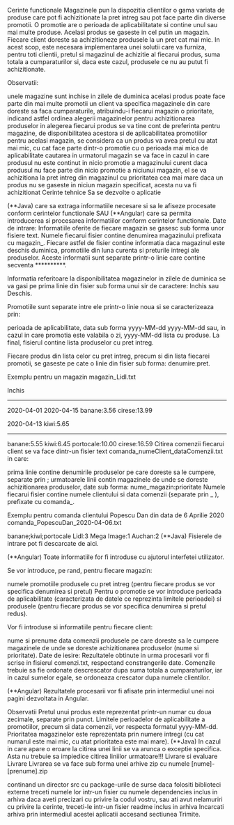 Cerinte functionale
Magazinele pun la dispozitia clientilor o gama variata de produse care pot fi achizitionate la pret intreg sau pot face parte din diverse promotii. O promotie are o perioada de aplicabilitatate si contine unul sau mai multe produse. Acelasi produs se gaseste in cel putin un magazin. Fiecare client doreste sa achizitioneze produsele la un pret cat mai mic. In acest scop, este necesara implementarea unei solutii care va furniza, pentru toti clientii, pretul si magazinul de achizitie al fiecarui produs, suma totala a cumparaturilor si, daca este cazul, produsele ce nu au putut fi achizitionate.

Observatii:

unele magazine sunt inchise in zilele de duminica
acelasi produs poate face parte din mai multe promotii
un client va specifica magazinele din care doreste sa faca cumparaturile, atribuindu-i fiecarui magazin o prioritate, indicand astfel ordinea alegerii magazinelor pentru achizitionarea produselor
in alegerea fiecarui produs se va tine cont de preferinta pentru magazine, de disponibilitatea acestora si de aplicabilitatea promotiilor
pentru acelasi magazin, se considera ca un produs va avea pretul cu atat mai mic, cu cat face parte dintr-o promotie cu o perioada mai mica de aplicabilitate
cautarea in urmatorul magazin se va face in cazul in care produsul nu este continut in nicio promotie a magazinului curent
daca produsul nu face parte din nicio promotie a niciunui magazin, el se va achizitiona la pret intreg din magazinul cu prioritatea cea mai mare
daca un produs nu se gaseste in niciun magazin specificat, acesta nu va fi achizitionat
Cerinte tehnice
Sa se dezvolte o aplicatie

(**Java) care sa extraga informatiile necesare si sa le afiseze procesate conform cerintelor functionale
SAU
(**Angular) care sa permita introducerea si procesarea informatiilor conform cerintelor functionale.
Date de intrare:
Informatiile oferite de fiecare magazin se gasesc sub forma unor fisiere text. Numele fiecarui fisier contine denumirea magazinului prefixata cu magazin_. Fiecare astfel de fisier contine informatia daca magazinul este deschis duminica, promotiile din luna curenta si preturile intregi ale produselor. Aceste informatii sunt separate printr-o linie care contine secventa **********.

Informatia referitoare la disponibilitatea magazinelor in zilele de duminica se va gasi pe prima linie din fisier sub forma unui sir de caractere: Inchis sau Deschis.

Promotiile sunt separate intre ele printr-o linie noua si se caracterizeaza prin:

perioada de aplicabilitate, data sub forma yyyy-MM-dd yyyy-MM-dd sau, in cazul in care promotia este valabila o zi, yyyy-MM-dd
lista cu produse.
La final, fisierul contine lista produselor cu pret intreg.

Fiecare produs din lista celor cu pret intreg, precum si din lista fiecarei promotii, se gaseste pe cate o linie din fisier sub forma: denumire:pret.

Exemplu pentru un magazin magazin_Lidl.txt

Inchis
**********
2020-04-01 2020-04-15
banane:3.56
cirese:13.99

2020-04-13
kiwi:5.65
**********
banane:5.55
kiwi:6.45
portocale:10.00
cirese:16.59
Citirea comenzii fiecarui client se va face dintr-un fisier text comanda_numeClient_dataComenzii.txt in care:

prima linie contine denumirile produselor pe care doreste sa le cumpere, separate prin ;
urmatoarele linii contin magazinele de unde se doreste achizitionarea produselor, date sub forma: nume_magazin:prioritate
Numele fiecarui fisier contine numele clientului si data comenzii (separate prin _ ), prefixate cu comanda_.

Exemplu pentru comanda clientului Popescu Dan din data de 6 Aprilie 2020 comanda_PopescuDan_2020-04-06.txt

banane;kiwi;portocale
Lidl:3
Mega Image:1
Auchan:2
(**Java) Fisierele de intrare pot fi descarcate de aici.

(**Angular) Toate informatiile for fi introduse cu ajutorul interfetei utilizator.

Se vor introduce, pe rand, pentru fiecare magazin:

numele
promotiile
produsele cu pret intreg (pentru fiecare produs se vor specifica denumirea si pretul)
Pentru o promotie se vor introduce perioada de aplicabilitate (caracterizata de datele ce reprezinta limitele perioadei) si produsele (pentru fiecare produs se vor specifica denumirea si pretul redus).

Vor fi introduse si informatiile pentru fiecare client:

nume si prenume
data comenzii
produsele pe care doreste sa le cumpere
magazinele de unde se doreste achizitionarea produselor (nume si prioritate).
Date de iesire:
Rezultatele obtinute in urma procesarii vor fi scrise in fisierul comenzi.txt, respectand constrangerile date. Comenzile trebuie sa fie ordonate descrescator dupa suma totala a cumparaturilor, iar in cazul sumelor egale, se ordoneaza crescator dupa numele clientilor.

(**Angular) Rezultatele procesarii vor fi afisate prin intermediul unei noi pagini dezvoltata in Angular.

Observatii
Pretul unui produs este reprezentat printr-un numar cu doua zecimale, separate prin punct.
Limitele perioadelor de aplicabilitate a promotiilor, precum si data comenzii, vor respecta formatul yyyy-MM-dd.
Prioritatea magazinelor este reprezentata prin numere intregi (cu cat numarul este mai mic, cu atat prioritatea este mai mare).
(**Java) In cazul in care apare o eroare la citirea unei linii se va arunca o exceptie specifica. Asta nu trebuie sa impiedice citirea liniilor urmatoare!!!
Livrare si evaluare
Livrare
Livrarea se va face sub forma unei arhive zip cu numele [nume]-[prenume].zip

continand un director src cu package-urile de surse
daca folositi biblioteci externe treceti numele lor intr-un fisier cu numele dependencies inclus in arhiva
daca aveti precizari cu privire la codul vostru, sau ati avut nelamuriri cu privire la cerinte, treceti-le intr-un fisier readme inclus in arhiva
Incarcati arhiva prin intermediul acestei aplicatii accesand sectiunea Trimite.
